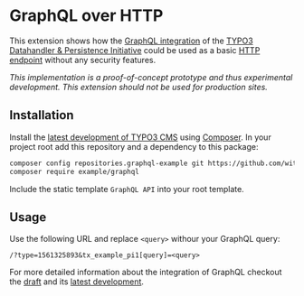 # GraphQL over HTTP

This extension shows how the [GraphQL integration](https://github.com/typo3-initiatives/graphql) of the [TYPO3 Datahandler & Persistence Initiative](https://typo3.org/community/teams/typo3-development/initiatives/persistence/) could be used as a basic [HTTP endpoint](https://graphql.org/learn/serving-over-http/) without any security features.

*This implementation is a proof-of-concept prototype and thus experimental development. This extension should not be used for production sites.*

## Installation

Install the [latest development of TYPO3 CMS](https://packagist.org/packages/typo3/cms-base-distribution#dev-master) using [Composer](https://getcomposer.org/). In your project root add this repository and a dependency to this package:

```bash
composer config repositories.graphql-example git https://github.com/witrin/graphql-example
composer require example/graphql
```

Include the static template `GraphQL API` into your root template.

## Usage

Use the following URL and replace `<query>` withour your GraphQL query:

```
/?type=1561325893&tx_example_pi1[query]=<query>
```

For more detailed information about the integration of GraphQL checkout the [draft](https://docs.google.com/document/d/1M-V9H9W_tmWZI-Be9Zo5xTZUMgwJk2dMUxOFw-waO04/) and its [latest development](https://github.com/typo3-initiatives/graphql).